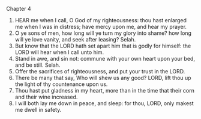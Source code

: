 

Chapter 4

1. HEAR me when I call, O God of my righteousness: thou hast enlarged me when I was in distress; have mercy upon me, and hear my prayer.
2. O ye sons of men, how long will ye turn my glory into shame?  how long will ye love vanity, and seek after leasing?  Selah.
3. But know that the LORD hath set apart him that is godly for himself: the LORD will hear when I call unto him.
4. Stand in awe, and sin not: commune with your own heart upon your bed, and be still.  Selah.
5. Offer the sacrifices of righteousness, and put your trust in the LORD.
6. There be many that say, Who will shew us any good?  LORD, lift thou up the light of thy countenance upon us.
7. Thou hast put gladness in my heart, more than in the time that their corn and their wine increased.
8. I will both lay me down in peace, and sleep: for thou, LORD, only makest me dwell in safety.
